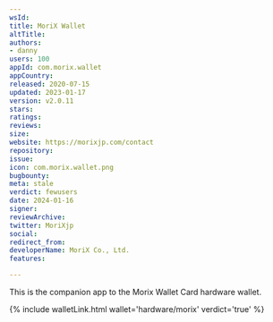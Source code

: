 ```yaml
---
wsId: 
title: MoriX Wallet
altTitle: 
authors:
- danny
users: 100
appId: com.morix.wallet
appCountry: 
released: 2020-07-15
updated: 2023-01-17
version: v2.0.11
stars: 
ratings: 
reviews: 
size: 
website: https://morixjp.com/contact
repository: 
issue: 
icon: com.morix.wallet.png
bugbounty: 
meta: stale
verdict: fewusers
date: 2024-01-16
signer: 
reviewArchive: 
twitter: MoriXjp
social: 
redirect_from: 
developerName: MoriX Co., Ltd.
features: 

---
```


This is the companion app to the Morix Wallet Card hardware wallet. 

{% include walletLink.html wallet='hardware/morix' verdict='true' %}

